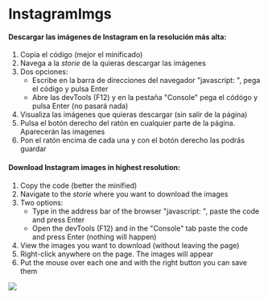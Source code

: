 # InstagramImgs

#### Descargar las imágenes de Instagram en la resolución más alta:
1. Copia el código (mejor el minificado)
2. Navega a la *storie* de la quieras descargar las imágenes
3. Dos opciones:
   - Escribe en la barra de direcciones del navegador "javascript: ", pega el código y pulsa Enter
   - Abre las devTools (F12) y en la pestaña "Console" pega el códógo y pulsa Enter
   (no pasará nada)
4. Visualiza las imágenes que quieras descargar (sin salir de la página)
5. Pulsa el botón derecho del ratón en cualquier parte de la página. Aparecerán las imagenes
6. Pon el ratón encima de cada una y con el botón derecho las podrás guardar

#### Download Instagram images in highest resolution:
1. Copy the code (better the minified)
2. Navigate to the *storie* where you want to download the images
3. Two options:
    - Type in the address bar of the browser "javascript: ", paste the code and press Enter
    - Open the devTools (F12) and in the "Console" tab paste the code and press Enter
    (nothing will happen)
4. View the images you want to download (without leaving the page)
5. Right-click anywhere on the page. The images will appear
6. Put the mouse over each one and with the right button you can save them

<p><img src="https://www.tegla.es/media/treze/1600/escul-6-01.webp"></p>